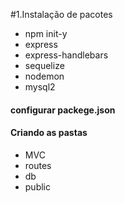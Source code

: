 #1.Instalação de pacotes

- npm init-y
- express
- express-handlebars
- sequelize
- nodemon
- mysql2

#### configurar packege.json

#### Criando as pastas

- MVC
- routes
- db
- public
